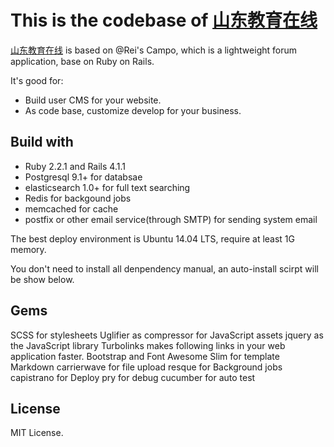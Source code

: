 # This is the codebase of [山东教育在线](http://139.129.129.254/)


[山东教育在线](http://139.129.129.254/) is based on @Rei's Campo, which is a lightweight forum application, base on Ruby on Rails.

It's good for:

- Build user CMS for your website.
- As code base, customize develop for your business.


## Build with

- Ruby 2.2.1 and Rails 4.1.1
- Postgresql 9.1+ for databsae
- elasticsearch 1.0+ for full text searching
- Redis for backgound jobs
- memcached for cache
- postfix or other email service(through SMTP) for sending system email

The best deploy environment is Ubuntu 14.04 LTS, require at least 1G memory.

You don't need to install all denpendency manual, an auto-install scirpt will be show below.


## Gems
SCSS for stylesheets
Uglifier as compressor for JavaScript assets
jquery as the JavaScript library
Turbolinks makes following links in your web application faster.
Bootstrap and Font Awesome
Slim for template
Markdown
carrierwave for file upload
resque for Background jobs
capistrano for Deploy
pry for debug
cucumber for auto test


## License

MIT License.

